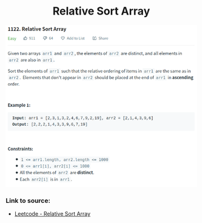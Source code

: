 <h1 align="center">Relative Sort Array</h1>

![alt text](https://raw.githubusercontent.com/matthew01lokiet/Github-repos-images/main/Algs/Arrays/jCl1IHiA_o.png)

### Link to source: 
- <a href="https://leetcode.com/problems/relative-sort-array/">Leetcode - Relative Sort Array</a>

